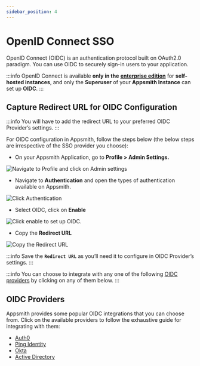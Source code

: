```yaml
---
sidebar_position: 4
---
```

# OpenID Connect SSO

OpenID Connect (OIDC) is an authentication protocol built on OAuth2.0 paradigm. You can use OIDC to securely sign-in users to your application.

:::info
OpenID Connect is available **only in the** [**enterprise edition**](https://www.appsmith.com/pricing) for **self-hosted instances**, and only the **Superuser** of your **Appsmith Instance** can set up **OIDC**.
:::

## Capture Redirect URL for OIDC Configuration

:::info
You will have to add the redirect URL to your preferred OIDC Provider’s settings.
:::

For OIDC configuration in Appsmith, follow the steps below (the below steps are irrespective of the SSO provider you choose):

* On your Appsmith Application, go to **Profile > Admin Settings.**

![Navigate to Profile and click on Admin settings](/img/Appsmith-Admin-Settings.png)

* Navigate to **Authentication** and open the types of authentication available on Appsmith.

![Click Authentication](</img/Appsmith-Admin_Settings-Authentication_(1).png>)

* Select OIDC, click on **Enable**

![Click enable to set up OIDC.](/img/Appsmith-Admin-Settings-Authentication-OIDC.png)

* Copy the **Redirect URL**

![Copy the Redirect URL](/img/Appsmith-Admin-Settings-Authentication-OIDC-RedirectURL.png)

:::info
Save the **`Redirect URL`** as you’ll need it to configure in OIDC Provider’s settings.
:::

:::info
You can choose to integrate with any one of the following [OIDC providers](./#oidc-providers) by clicking on any of them below.
:::

## OIDC Providers

Appsmith provides some popular OIDC integrations that you can choose from. Click on the available providers to follow the exhaustive guide for integrating with them:


* [Auth0](auth0.md)
* [Ping Identity](ping-identity.md)
* [Okta](okta.md)
* [Active Directory](active-directory.md)

